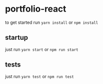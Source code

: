 # portfolio-react

to get started run `yarn install` or `npm install`

## startup
just run `yarn start` or `npm run start`

## tests
just run `yarn test` or `npm run test`